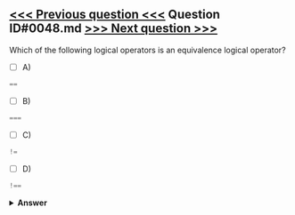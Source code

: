 [<<< Previous question <<<](0047.md)   Question ID#0048.md   [>>> Next question >>>](0049.md)
---

Which of the following logical operators is an equivalence logical operator?



- [ ] A)
```php
==
```

- [ ] B)
```php
===
```

- [ ] C)
```php
!=
```

- [ ] D)
```php
!==
```


<details><summary><b>Answer</b></summary>
<p>
  Answer: <strong>A</strong>
</p>
</details>
